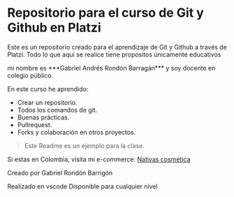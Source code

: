   <h1>Repositorio para el curso de Git y Github en Platzi</h1>
  <p>Este es un repositorio creado para el aprendizaje de Git y Github a través de Platzi. Todo lo que aquí se realice tiene propositos únicamente educativos</p>
mi nombre es ***Gabriel Andrés Rondón Barragán*** y soy docente en colegio público.

En este curso he aprendido:
- Crear un repositorio.
- Todos los comandos de git.
- Buenas prácticas.
- Pullrequest.
- Forks y colaboración en otros proyectos.

> Este Readme es un ejemplo para la clase.

Si estas en Colombia, visita mi e-commerce: [Nativas cosmética](https://soynativas.com "Nativas cosmética")

Creado por Gabriel Rondón Barrigón
 
Realizado en vscode
Disponible para cualquier nivel 



